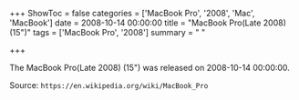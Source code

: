 +++
ShowToc = false
categories = ['MacBook Pro', '2008', 'Mac', 'MacBook']
date = 2008-10-14 00:00:00
title = "MacBook Pro(Late 2008) (15\")"
tags = ['MacBook Pro', '2008']
summary = " "

+++

The MacBook Pro(Late 2008) (15") was released on 2008-10-14 00:00:00.

Source: `https://en.wikipedia.org/wiki/MacBook_Pro`
